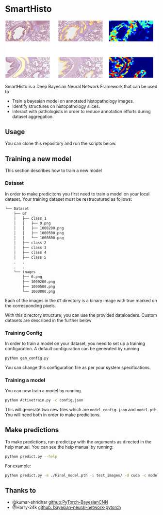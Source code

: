 # SmartHisto #
![alt text](proj_im.png)
SmartHisto is a Deep Bayesian Neural Network Framework that can be used to
- Train a bayesian model on annotated histopathology images.
- Identify structures on histopathology slices.
- Interact with pathologists in order to reduce annotation efforts during dataset aggregation.

## Usage ##
You can clone this repository and run the scripts below.

## Training a new model ##
This section describes how to train a new model 

### Dataset ###
In order to make predicitons you first need to train a model on your local dataset. Your training dataset must be restrucutured as follows:
```
└── Dataset
    ├── GT
    │   ├── class 1
    │   │   ├── 0.png
    │   │   ├── 1000200.png
    │   │   ├── 1000500.png
    │   │   └── 1000800.png
    │   ├── class 2
    │   ├── class 3
    │   ├── class 4
    │   ├── class 5
    .   .
    .   .
    └── images
        ├── 0.png
        ├── 1000200.png
        ├── 1000500.png
        └── 1000800.png

```
Each of the images in the ```GT``` directory is a binary image with true marked on the corresponding pixels. 

With this directory structure, you can use the provided dataloaders. Custom datasets are described in the further below

### Training Config ###
In order to train a model on your dataset, you need to set up a training configuration. A default configuration can be generated by running

```bash
python gen_config.py
```

You can change this configuration file as per your system specifications.

### Training a model ###
You can now train a model by running

```bash
python Activetrain.py -c config.json
```
This will generate two new files which are ```model_config.json``` and ```model.pth```. You will need both in order to make predicitons.

## Make predictions ##
To make predictions, run predict.py with the arguments as directed in the help manual. You can see the help manual by running:

```bash
python predict.py --help
```

For example:
```bash
python predict.py -m ./Final_model.pth -i test_images/ -d cuda -c model_config.json
```

## Thanks to
* @kumar-shridhar [github:PyTorch-BayesianCNN](https://github.com/kumar-shridhar/PyTorch-BayesianCNN)
* @Harry-24k [github: bayesian-neural-network-pytorch](https://github.com/Harry24k/bayesian-neural-network-pytorch)
